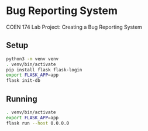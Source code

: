 # Bug Reporting System
COEN 174 Lab Project: Creating a Bug Reporting System

## Setup
```sh
python3 -m venv venv
. venv/bin/activate
pip install flask flask-login
export FLASK_APP=app
flask init-db
```

## Running
```sh
. venv/bin/activate
export FLASK_APP=app
flask run --host 0.0.0.0
```
